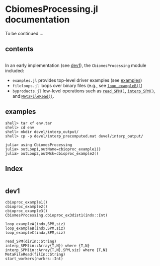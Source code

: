 # CbiomesProcessing.jl documentation

To be continued ...

## contents

```@contents
```

In an early implementation (see [dev1](@ref)), the `CbiomesProcessing` module included:

- `examples.jl` provides top-level driver examples (see [examples](@ref))
- `fileloops.jl` loops over binary files (e.g., see [`loop_exampleB()`](@ref))
- `byproducts.jl` low-level operations such as [`read_SPM()`](@ref), [`interp_SPM()`](@ref), and [`MetaFileRead()`](@ref).

## examples

```
shell> tar xf env.tar
shell> cd env
shell> mkdir devel/interp_output/
shell> cp -p devel/interp_precomputed.mat devel/interp_output/

julia> using CbiomesProcessing
julia> outLoop1,outName=cbioproc_example1()
julia> outLoop2,outMsk=cbioproc_example2()
```

## Index

```@index
```

## dev1

```@docs
cbioproc_example1()
cbioproc_example2()
cbioproc_example3()
CbiomesProcessing.cbioproc_ex3dist1(indx::Int)
```

```@docs
loop_exampleA(indx,SPM,siz)
loop_exampleB(indx,SPM,siz)
loop_exampleC(indx,SPM,siz)
```

```@docs
read_SPM(dirIn::String)
interp_SPM(in::Array{T,N}) where {T,N}
interp_SPM(in::Array{T,N},SPM,siz) where {T,N}
MetaFileRead(filIn::String)
start_workers(nwrkrs::Int)
```
